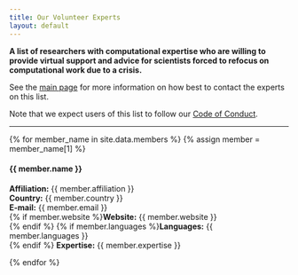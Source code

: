 ```yaml
---
title: Our Volunteer Experts
layout: default
---
```


**A list of researchers with computational expertise who are willing to provide virtual support and advice for scientists forced to refocus on computational work due to a crisis.**

See the [main page](https://research-support-network.github.io/) for more information on how best to contact the experts on this list.

Note that we expect users of this list to follow our [Code of Conduct](code-of-conduct.html).

<hr>

<div id="card-deck">
{% for member_name in site.data.members %}
{% assign member = member_name[1] %}

<div class="card" style="width: 27rem;">
  <div class="card-body">
    <h4 class="card-title">{{ member.name }}</h4>
    <p class="card-text">
<strong>Affiliation:</strong> {{ member.affiliation }}<br/>
<strong>Country:</strong> {{ member.country }}<br/>
<strong>E-mail:</strong> {{ member.email }}<br/>
{% if member.website %}<strong>Website:</strong> {{ member.website }}<br/>{% endif %}
{% if member.languages %}<strong>Languages:</strong> {{ member.languages }}<br/>{% endif %}
<strong>Expertise:</strong> {{ member.expertise }}
    </p>
  </div>
</div>

{% endfor %}

</div>

<script>
// From https://stackoverflow.com/a/11972692
var cards = document.querySelector('#card-deck');
for (var i = cards.children.length; i >= 0; i--) {
    cards.appendChild(cards.children[Math.random() * i | 0]);
}
</script>
